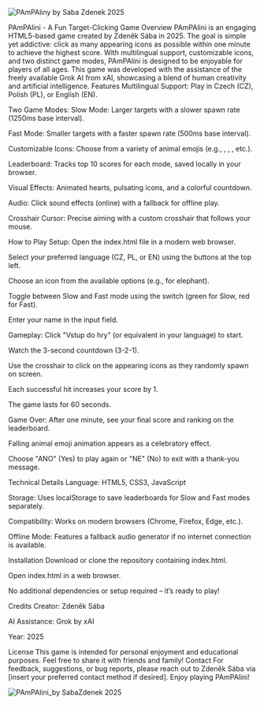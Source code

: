 ![PAmPAliny by Saba Zdenek 2025](https://github.com/user-attachments/assets/2bed2f8d-9f0c-4d44-b5a0-3700d0f4b2cc)


PAmPAlini - A Fun Target-Clicking Game
Overview
PAmPAlini is an engaging HTML5-based game created by Zdeněk Sába in 2025. The goal is simple yet addictive: click as many appearing icons as possible within one minute to achieve the highest score. With multilingual support, customizable icons, and two distinct game modes, PAmPAlini is designed to be enjoyable for players of all ages.
This game was developed with the assistance of the freely available Grok AI from xAI, showcasing a blend of human creativity and artificial intelligence.
Features
Multilingual Support: Play in Czech (CZ), Polish (PL), or English (EN).

Two Game Modes:
Slow Mode: Larger targets with a slower spawn rate (1250ms base interval).

Fast Mode: Smaller targets with a faster spawn rate (500ms base interval).

Customizable Icons: Choose from a variety of animal emojis (e.g., , , , etc.).

Leaderboard: Tracks top 10 scores for each mode, saved locally in your browser.

Visual Effects: Animated hearts, pulsating icons, and a colorful countdown.

Audio: Click sound effects (online) with a fallback for offline play.

Crosshair Cursor: Precise aiming with a custom crosshair that follows your mouse.

How to Play
Setup:
Open the index.html file in a modern web browser.

Select your preferred language (CZ, PL, or EN) using the buttons at the top left.

Choose an icon from the available options (e.g.,  for elephant).

Toggle between Slow and Fast mode using the switch (green for Slow, red for Fast).

Enter your name in the input field.

Gameplay:
Click "Vstup do hry" (or equivalent in your language) to start.

Watch the 3-second countdown (3-2-1).

Use the crosshair to click on the appearing icons as they randomly spawn on screen.

Each successful hit increases your score by 1.

The game lasts for 60 seconds.

Game Over:
After one minute, see your final score and ranking on the leaderboard.

Falling animal emoji animation appears as a celebratory effect.

Choose "ANO" (Yes) to play again or "NE" (No) to exit with a thank-you message.

Technical Details
Language: HTML5, CSS3, JavaScript

Storage: Uses localStorage to save leaderboards for Slow and Fast modes separately.

Compatibility: Works on modern browsers (Chrome, Firefox, Edge, etc.).

Offline Mode: Features a fallback audio generator if no internet connection is available.

Installation
Download or clone the repository containing index.html.

Open index.html in a web browser.

No additional dependencies or setup required – it’s ready to play!

Credits
Creator: Zdeněk Sába

AI Assistance: Grok by xAI

Year: 2025

License
This game is intended for personal enjoyment and educational purposes. Feel free to share it with friends and family!
Contact
For feedback, suggestions, or bug reports, please reach out to Zdeněk Sába via [insert your preferred contact method if desired].
Enjoy playing PAmPAlini!

![PAmPAlini_by SabaZdenek 2025](https://github.com/user-attachments/assets/166e9d8e-946e-43a0-80a0-0f0c6fe984ba)



